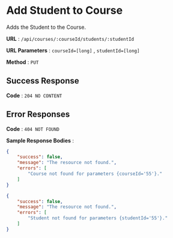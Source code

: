 # Add Student to Course

Adds the Student to the Course.

**URL** : `/api/courses/:courseId/students/:studentId`

**URL Parameters** : `courseId=[long]` , `studentId=[long]`

**Method** : `PUT`

## Success Response

**Code** : `204 NO CONTENT`

## Error Responses

**Code** : `404 NOT FOUND`

**Sample Response Bodies** : 
```json
{
    "success": false,
    "message": "The resource not found.",
    "errors": [
        "Course not found for parameters {courseId='55'}."
    ]
}
```

```json
{
    "success": false,
    "message": "The resource not found.",
    "errors": [
        "Student not found for parameters {studentId='55'}."
    ]
}
```